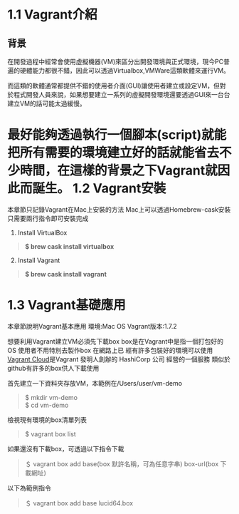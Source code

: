 1.1 Vagrant介紹
=======
背景
----------


在開發過程中經常會使用虛擬機器(VM)來區分出開發環境與正式環境，現今PC普遍的硬體能力都很不錯，因此可以透過Virtualbox,VMWare這類軟體來運行VM。

而這類的軟體通常都提供不錯的使用者介面(GUI)讓使用者建立或設定VM，但對於程式開發人員來說，如果想要建立一系列的虛擬開發環境還要透過GUI來一台台建立VM的話可能太過緩慢。

最好能夠透過執行一個腳本(script)就能把所有需要的環境建立好的話就能省去不少時間，在這樣的背景之下Vagrant就因此而誕生。
1.2 Vagrant安裝
=======
本章節只記錄Vagrant在Mac上安裝的方法
Mac上可以透過Homebrew-cask安裝
只需要兩行指令即可安裝完成

 1. Install VirtualBox
 > **$ brew cask install virtualbox**

 2. Install Vagrant
 > **$ brew cask install vagrant**

1.3 Vagrant基礎應用
=======
本章節說明Vagrant基本應用
環境:Mac OS
Vagrant版本:1.7.2

想要利用Vagrant建立VM必須先下載box
box是在Vagrant中是指一個打包好的OS
使用者不用特別去製作box 在網路上已
經有許多包裝好的環境可以使用
 [Vagrant Cloud](https://atlas.hashicorp.com/boxes/search?utm_source=vagrantcloud.com&vagrantcloud=1)是Vagrant 發明人創辦的 HashiCorp 公司
 經營的一個服務 類似於github有許多的box供人下載使用

首先建立一下資料夾存放VM，本範例在/Users/user/vm-demo

>  $ mkdir vm-demo  <br />
> $ cd vm-demo

檢視現有環境的box清單列表
 
>  $ vagrant box list

如果還沒有下載box，可透過以下指令下載

>  ＄ vagrant box add base(box 默許名稱，可為任意字串) box-url(box 下載網址)

以下為範例指令
>  ＄ vagrant box add base lucid64.box
